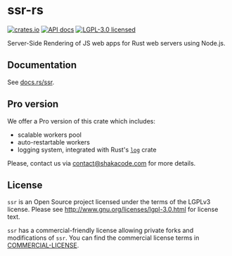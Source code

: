 # ssr-rs

[![crates.io](https://meritbadge.herokuapp.com/ssr)](https://crates.io/crates/ssr)
[![API docs](https://docs.rs/ssr/badge.svg)](https://docs.rs/ssr)
[![LGPL-3.0 licensed](https://img.shields.io/badge/license-LGPL-blue.svg)](./LICENSE)

Server-Side Rendering of JS web apps for Rust web servers using Node.js.

## Documentation
See [docs.rs/ssr](https://docs.rs/ssr).

## Pro version
We offer a Pro version of this crate which includes:
- scalable workers pool
- auto-restartable workers
- logging system, integrated with Rust's [`log`](https://crates.io/crates/log) crate

Please, contact us via [contact@shakacode.com](mailto:contact@shakacode.com) for more details.

## License
`ssr` is an Open Source project licensed under the terms of the LGPLv3 license. Please see <http://www.gnu.org/licenses/lgpl-3.0.html> for license text.

`ssr` has a commercial-friendly license allowing private forks and modifications of `ssr`. You can find the commercial license terms in [COMMERCIAL-LICENSE](./COMMERCIAL-LICENSE).

